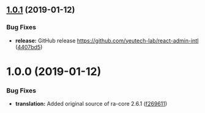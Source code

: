## [1.0.1](https://github.com/yeutech-lab/react-admin-intl/compare/v1.0.0...v1.0.1) (2019-01-12)


### Bug Fixes

* **release:** GitHub release https://github.com/yeutech-lab/react-admin-intl ([4407bd5](https://github.com/yeutech-lab/react-admin-intl/commit/4407bd5))

# 1.0.0 (2019-01-12)


### Bug Fixes

* **translation:** Added original source of ra-core 2.6.1 ([f269611](https://module.kopaxgroup.com/yeutech/react-admin-intl/commit/f269611))
